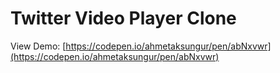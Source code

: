# Twitter Video Player Clone

View Demo: [https://codepen.io/ahmetaksungur/pen/abNxvwr](https://codepen.io/ahmetaksungur/pen/abNxvwr)


